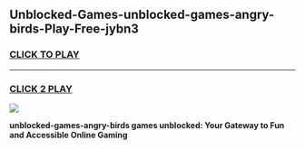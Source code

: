 
## Unblocked-Games-unblocked-games-angry-birds-Play-Free-jybn3
<h3>
<a href="https://premium76.site?title=unblocked-games-angry-birds&ref=21A">CLICK TO PLAY</a></h3>
<hr>

<h3>
<a href="https://premium76.site?title=unblocked-games-angry-birds&ref=21A">CLICK 2 PLAY</a>
  
</h3>

<a href="https://premium76.site?title=unblocked-games-angry-birds&ref=21A"><img src="https://clearcache.store/games.png"></a>


**unblocked-games-angry-birds games unblocked: Your Gateway to Fun and Accessible Online Gaming**
